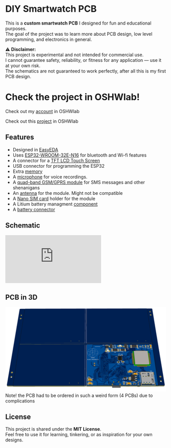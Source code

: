 # DIY Smartwatch PCB  
This is a **custom smartwatch PCB** I designed for fun and educational purposes.  
The goal of the project was to learn more about PCB design, low level programming, and electronics in general.

⚠️ **Disclaimer:**  
This project is experimental and not intended for commercial use.  
I cannot guarantee safety, reliability, or fitness for any application — use it at your own risk.  
The schematics are not guaranteed to work perfectly, after all this is my first PCB design.

# Check the project in OSHWlab!
Check out my [account](https://oshwlab.com/noel.matero/smart_watch_new) in OSHWlab

Check out this [project](https://pro.easyeda.com/editor#id=6929718608074dc79e4d65e0e2f97e27) in OSHWlab

## Features
- Designed in [EasyEDA](https://easyeda.com/)  
- Uses [ESP32-WROOM-32E-N16](https://www.lcsc.com/product-detail/C701343.html) for bluetooth and Wi-fi features
- A connector for a [TFT LCD Touch Screen](https://www.alibaba.com/product-detail/2-8-inch-TFT-LCD-Screen_1600246407796.html)
- USB connector for programming the ESP32
- Extra [memory](https://www.lcsc.com/product-detail/C2682313.html)
- A [microphone](https://jlcpcb.com/partdetail/Linkmems-LMA2718T421_OA52/C7587901) for voice recordings.
- A [quad-band GSM/GPRS module](https://www.lcsc.com/product-detail/C69119.html) for SMS messages and other shenanigans
- An [antenna](https://www.taoglas.com/datasheets/PCS.55.A.pdf) for the module. Might not be compatible
- A [Nano SIM card](https://www.lcsc.com/product-detail/C7529384.html) holder for the module
- A Litium battery managment [component](https://www.lcsc.com/product-detail/C382139.html)
- A [battery connector](https://www.lcsc.com/product-detail/C2908611.html)

## Schematic
![See the full schematic here in PDF form](https://github.com/NoelMatero/DemoSmartWatch/blob/main/hardware/schematic.pdf)

## PCB in 3D
![](https://github.com/NoelMatero/DemoSmartWatch/blob/main/images/pcb_back.png)
Note! the PCB had to be ordered in such a weird form (4 PCBs) due to complications



## License
This project is shared under the **MIT License**.  
Feel free to use it for learning, tinkering, or as inspiration for your own designs.  
